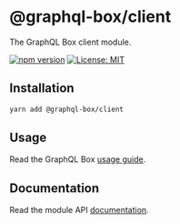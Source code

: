 # @graphql-box/client

The GraphQL Box client module.

[![npm version](https://badge.fury.io/js/%40graphql-box%2Fclient.svg)](https://badge.fury.io/js/%40graphql-box%2Fclient)
[![License: MIT](https://img.shields.io/badge/License-MIT-yellow.svg)](LICENSE)

## Installation

```bash
yarn add @graphql-box/client
```

## Usage

Read the GraphQL Box [usage guide](../../README.md#usage).

## Documentation

Read the module API [documentation](docs/README.md).